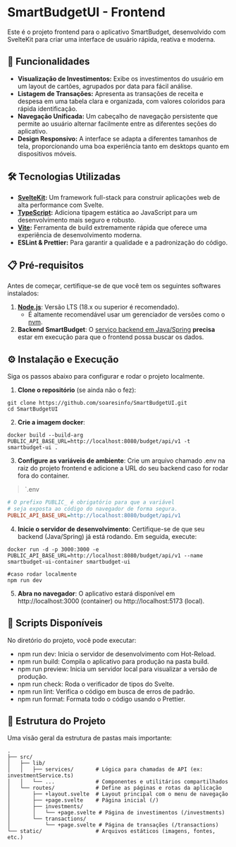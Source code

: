# SmartBudgetUI - Frontend

Este é o projeto frontend para o aplicativo SmartBudget, desenvolvido com SvelteKit para criar uma interface de usuário rápida, reativa e moderna.

## 🚀 Funcionalidades

-   **Visualização de Investimentos:** Exibe os investimentos do usuário em um layout de cartões, agrupados por data para fácil análise.
-   **Listagem de Transações:** Apresenta as transações de receita e despesa em uma tabela clara e organizada, com valores coloridos para rápida identificação.
-   **Navegação Unificada:** Um cabeçalho de navegação persistente que permite ao usuário alternar facilmente entre as diferentes seções do aplicativo.
-   **Design Responsivo:** A interface se adapta a diferentes tamanhos de tela, proporcionando uma boa experiência tanto em desktops quanto em dispositivos móveis.

## 🛠️ Tecnologias Utilizadas

-   **[SvelteKit](https://kit.svelte.dev/):** Um framework full-stack para construir aplicações web de alta performance com Svelte.
-   **[TypeScript](https://www.typescriptlang.org/):** Adiciona tipagem estática ao JavaScript para um desenvolvimento mais seguro e robusto.
-   **[Vite](https://vitejs.dev/):** Ferramenta de build extremamente rápida que oferece uma experiência de desenvolvimento moderna.
-   **ESLint & Prettier:** Para garantir a qualidade e a padronização do código.

## 📋 Pré-requisitos

Antes de começar, certifique-se de que você tem os seguintes softwares instalados:

1.  **[Node.js](https://nodejs.org/)**: Versão LTS (18.x ou superior é recomendado).
    -   É altamente recomendável usar um gerenciador de versões como o [nvm](https://github.com/nvm-sh/nvm).
2.  **Backend SmartBudget**: O [serviço backend em Java/Spring](link-para-o-repositorio-do-backend) **precisa** estar em execução para que o frontend possa buscar os dados.

## ⚙️ Instalação e Execução

Siga os passos abaixo para configurar e rodar o projeto localmente.

1.  **Clone o repositório** (se ainda não o fez):
```Shell Script 
git clone https://github.com/soaresinfo/SmartBudgetUI.git
cd SmartBudgetUI
```
    
2.  **Crie a imagem docker**:
```Shell Script 
docker build --build-arg PUBLIC_API_BASE_URL=http://localhost:8080/budget/api/v1 -t smartbudget-ui .
```

3.  **Configure as variáveis de ambiente**: Crie um arquivo chamado .env na raiz do projeto frontend e adicione a URL do seu backend caso for rodar fora do container.
>`.env
```Ini
# O prefixo PUBLIC_ é obrigatório para que a variável
# seja exposta ao código do navegador de forma segura.
PUBLIC_API_BASE_URL=http://localhost:8080/budget/api/v1
```

4.  **Inicie o servidor de desenvolvimento**: Certifique-se de que seu backend (Java/Spring) já está rodando. Em seguida, execute:
```Shell Script 
docker run -d -p 3000:3000 -e PUBLIC_API_BASE_URL=http://localhost:8080/budget/api/v1 --name smartbudget-ui-container smartbudget-ui

#caso rodar localmente
npm run dev
```

5.  **Abra no navegador**: O aplicativo estará disponível em http://localhost:3000 (container) ou http://localhost:5173 (local).

## 📜 Scripts Disponíveis
No diretório do projeto, você pode executar:
* npm run dev: Inicia o servidor de desenvolvimento com Hot-Reload.
* npm run build: Compila o aplicativo para produção na pasta build.
* npm run preview: Inicia um servidor local para visualizar a versão de produção.
* npm run check: Roda o verificador de tipos do Svelte.
* npm run lint: Verifica o código em busca de erros de padrão.
* npm run format: Formata todo o código usando o Prettier.

## 📂 Estrutura do Projeto
Uma visão geral da estrutura de pastas mais importante:
```
.
├── src/
│   ├── lib/
│   │   ├── services/       # Lógica para chamadas de API (ex: investmentService.ts)
│   │   └── ...             # Componentes e utilitários compartilhados
│   └── routes/             # Define as páginas e rotas da aplicação
│       ├── +layout.svelte  # Layout principal com o menu de navegação
│       ├── +page.svelte    # Página inicial (/)
│       ├── investments/
│       │   └── +page.svelte # Página de investimentos (/investments)
│       └── transactions/
│           └── +page.svelte # Página de transações (/transactions)
└── static/                 # Arquivos estáticos (imagens, fontes, etc.)
```
